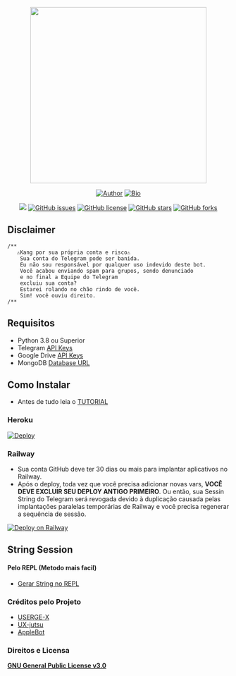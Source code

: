 <p align="center">
<a href="https://t.me/kannaxup"><img src="https://telegra.ph/file/c005ca2f522659da9b978.png" width="400" height="400"/>
</p>
<p align="center">
<a href="https://github.com/fnixdev"><img title="Author" src="https://img.shields.io/badge/Author-fnixdev-red.svg?style=for-the-badge&logo=github"></a>
<a href="http://fnixdev.github.io/"><img title="Bio" src="https://img.shields.io/badge/FNIXDEV-BIO-red.svg?style=for-the-badge&logo=appveyor"></a>
</p>
<p align="center">
<a href="https://t.me/kannaxup"><img src="https://img.shields.io/badge/Join-Telegram%20Group-red.svg?style=flat-square&logo=Telegram"></a>
<a href="https://github.com/fnixdev/Kanna-X/issues"><img alt="GitHub issues" src="https://img.shields.io/github/issues/fnixdev/Kanna-X?style=flat-square"></a>
<a href="https://github.com/fnixdev/Kanna-X/blob/master/LICENSE"><img alt="GitHub license" src="https://img.shields.io/github/license/fnixdev/Kanna-X?style=flat-square"></a>
<a href="https://github.com/fnixdev/Kanna-X/stargazers"><img alt="GitHub stars" src="https://img.shields.io/github/stars/fnixdev/Kanna-X?style=flat-square"></a>
<a href="https://github.com/fnixdev/Kanna-X/network"><img alt="GitHub forks" src="https://img.shields.io/github/forks/fnixdev/Kanna-X?style=flat-square"></a>
</p>

## Disclaimer
```
/**
   ⚠️Kang por sua própria conta e risco⚠️
    Sua conta do Telegram pode ser banida.
    Eu não sou responsável por qualquer uso indevido deste bot.
    Você acabou enviando spam para grupos, sendo denunciado
    e no final a Equipe do Telegram
    excluiu sua conta?
    Estarei rolando no chão rindo de você.
    Sim! você ouviu direito.
/**
```
## Requisitos 
* Python 3.8 ou Superior
* Telegram [API Keys](https://my.telegram.org/apps)
* Google Drive [API Keys](https://console.developers.google.com/)
* MongoDB [Database URL](https://cloud.mongodb.com/)

## Como Instalar

- Antes de tudo leia o [TUTORIAL](https://fnixdev.github.io/Kanna/)

### Heroku
[​![Deploy](https://www.herokucdn.com/deploy/button.svg)​](https://heroku.com/deploy?template=https://github.com/fnixdev/KannaX-Deploy)

### Railway

* Sua conta GitHub deve ter 30 dias ou mais para implantar aplicativos no Railway.
* Após o deploy, toda vez que você precisa adicionar novas vars, **VOCÊ DEVE EXCLUIR SEU DEPLOY ANTIGO PRIMEIRO**. Ou então, sua Sessin String do Telegram será revogada devido à duplicação causada pelas implantações paralelas temporárias de Railway e você precisa regenerar a sequência de sessão.​

[![Deploy on Railway](https://railway.app/button.svg)](https://railway.app/new/template?template=https%3A%2F%2Fgithub.com%2Ffnixdev%2FRDeploy&envs=API_ID%2CAPI_HASH%2CDATABASE_URL%2CHU_STRING_SESSION%2CBOT_TOKEN%2COWNER_ID%2CLOG_CHANNEL_ID%2CCMD_TRIGGER&API_IDDesc=Telegram+api_id&API_HASHDesc=Telegram+api_hash&DATABASE_URLDesc=Get+it+from+cloud.mongodb.com&HU_STRING_SESSIONDesc=Telegram+string+session&BOT_TOKENDesc=Telegram+bot+token%2C+get+it+with+the+help+of+%40BotFather&OWNER_IDDesc=Your+user+ID&LOG_CHANNEL_IDDesc=Channel+for+userbot+to+log&CMD_TRIGGERDesc=Command+trigger+to+execute+userbot+command&CMD_TRIGGERDefault=.)

## String Session

#### Pelo REPL (Metodo mais facil)
- [Gerar String no REPL](https://replit.com/@fnixdev/StringSessionKX)

### Créditos pelo Projeto
* [USERGE-X](https://github.com/code-rgb/USERGE-X)
* [UX-jutsu](https://github.com/ashwinstr/UX-jutsu)
* [AppleBot](https://github.com/applled/AppleBot)

### Direitos e Licensa
[**GNU General Public License v3.0**](https://github.com/fnixdev/Kanna-X/blob/master/LICENSE)
